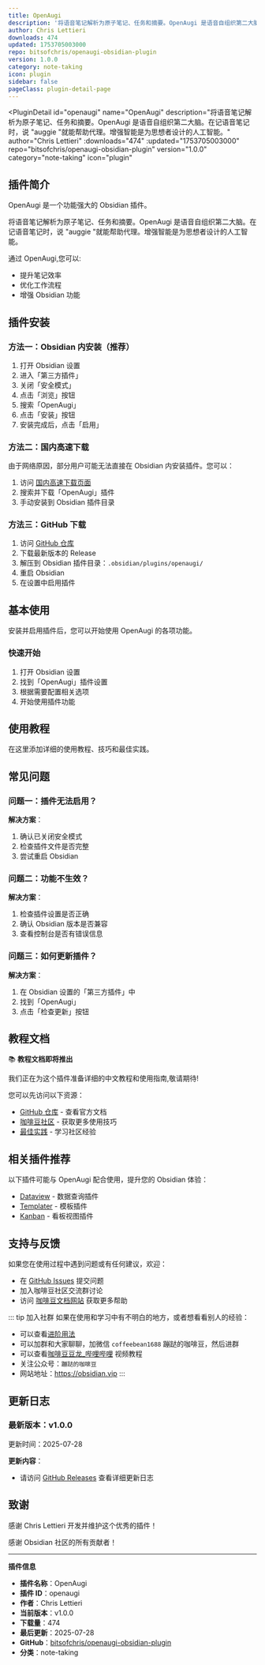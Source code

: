 ```yaml
---
title: OpenAugi
description: '将语音笔记解析为原子笔记、任务和摘要。OpenAugi 是语音自组织第二大脑。在记语音笔记时，说 "auggie "就能帮助代理。增强智能是为思想者设计的人工智能。'
author: Chris Lettieri
downloads: 474
updated: 1753705003000
repo: bitsofchris/openaugi-obsidian-plugin
version: 1.0.0
category: note-taking
icon: plugin
sidebar: false
pageClass: plugin-detail-page
---
```


<PluginDetail
  id="openaugi"
  name="OpenAugi"
  description="将语音笔记解析为原子笔记、任务和摘要。OpenAugi 是语音自组织第二大脑。在记语音笔记时，说 &quot;auggie &quot;就能帮助代理。增强智能是为思想者设计的人工智能。"
  author="Chris Lettieri"
  :downloads="474"
  :updated="1753705003000"
  repo="bitsofchris/openaugi-obsidian-plugin"
  version="1.0.0"
  category="note-taking"
  icon="plugin"
>

<!-- AUTO_GENERATED_START -->
## 插件简介

OpenAugi 是一个功能强大的 Obsidian 插件。

将语音笔记解析为原子笔记、任务和摘要。OpenAugi 是语音自组织第二大脑。在记语音笔记时，说 &quot;auggie &quot;就能帮助代理。增强智能是为思想者设计的人工智能。

通过 OpenAugi,您可以:

- 提升笔记效率
- 优化工作流程
- 增强 Obsidian 功能

<!-- AUTO_GENERATED_END -->

<!-- AUTO_GENERATED_START -->
## 插件安装

### 方法一：Obsidian 内安装（推荐）

1. 打开 Obsidian 设置
2. 进入「第三方插件」
3. 关闭「安全模式」
4. 点击「浏览」按钮
5. 搜索「OpenAugi」
6. 点击「安装」按钮
7. 安装完成后，点击「启用」

### 方法二：国内高速下载

由于网络原因，部分用户可能无法直接在 Obsidian 内安装插件。您可以：

1. 访问 [国内高速下载页面](/zh/documentation/obsidian-plugins-download.html)
2. 搜索并下载「OpenAugi」插件
3. 手动安装到 Obsidian 插件目录

### 方法三：GitHub 下载

1. 访问 [GitHub 仓库](https://github.com/bitsofchris/openaugi-obsidian-plugin)
2. 下载最新版本的 Release
3. 解压到 Obsidian 插件目录：`.obsidian/plugins/openaugi/`
4. 重启 Obsidian
5. 在设置中启用插件

## 基本使用

安装并启用插件后，您可以开始使用 OpenAugi 的各项功能。

### 快速开始

1. 打开 Obsidian 设置
2. 找到「OpenAugi」插件设置
3. 根据需要配置相关选项
4. 开始使用插件功能

<!-- AUTO_GENERATED_END -->

<!-- CUSTOM_CONTENT_START:tutorial -->
## 使用教程

在这里添加详细的使用教程、技巧和最佳实践。

<!-- CUSTOM_CONTENT_END:tutorial -->

<!-- SHARED_CONTENT_START -->
## 常见问题

### 问题一：插件无法启用？

**解决方案**：
1. 确认已关闭安全模式
2. 检查插件文件是否完整
3. 尝试重启 Obsidian

### 问题二：功能不生效？

**解决方案**：
1. 检查插件设置是否正确
2. 确认 Obsidian 版本是否兼容
3. 查看控制台是否有错误信息

### 问题三：如何更新插件？

**解决方案**：
1. 在 Obsidian 设置的「第三方插件」中
2. 找到「OpenAugi」
3. 点击「检查更新」按钮

## 教程文档

📚 **教程文档即将推出**

我们正在为这个插件准备详细的中文教程和使用指南,敬请期待!

您可以先访问以下资源：
- [GitHub 仓库](https://github.com/bitsofchris/openaugi-obsidian-plugin) - 查看官方文档
- [咖啡豆社区](/zh/bases/) - 获取更多使用技巧
- [最佳实践](/zh/best-practices/) - 学习社区经验

## 相关插件推荐

以下插件可能与 OpenAugi 配合使用，提升您的 Obsidian 体验：

- [Dataview](/zh/plugins/dataview.html) - 数据查询插件
- [Templater](/zh/plugins/templater-obsidian.html) - 模板插件
- [Kanban](/zh/plugins/obsidian-kanban.html) - 看板视图插件

## 支持与反馈

如果您在使用过程中遇到问题或有任何建议，欢迎：

- 在 [GitHub Issues](https://github.com/bitsofchris/openaugi-obsidian-plugin/issues) 提交问题
- 加入咖啡豆社区交流群讨论
- 访问 [咖啡豆文档网站](https://obsidian.vip) 获取更多帮助

::: tip 加入社群
如果在使用和学习中有不明白的地方，或者想看看别人的经验：
- 可以查看[进阶用法](/zh/advanced)
- 可以加群和大家聊聊，加微信 `coffeebean1688` 蹦跶的咖啡豆，然后进群
- 可以查看[咖啡豆豆龙_哔哩哔哩](https://space.bilibili.com/618777356) 视频教程
- 关注公众号：`蹦跶的咖啡豆`
- 网站地址：https://obsidian.vip
:::
<!-- SHARED_CONTENT_END -->

<!-- AUTO_GENERATED_START -->
## 更新日志

### 最新版本：v1.0.0

更新时间：2025-07-28

**更新内容**：
- 请访问 [GitHub Releases](https://github.com/bitsofchris/openaugi-obsidian-plugin/releases) 查看详细更新日志

## 致谢

感谢 Chris Lettieri 开发并维护这个优秀的插件！

感谢 Obsidian 社区的所有贡献者！

---

**插件信息**
- **插件名称**：OpenAugi
- **插件 ID**：openaugi
- **作者**：Chris Lettieri
- **当前版本**：v1.0.0
- **下载量**：474
- **最后更新**：2025-07-28
- **GitHub**：[bitsofchris/openaugi-obsidian-plugin](https://github.com/bitsofchris/openaugi-obsidian-plugin)
- **分类**：note-taking
<!-- AUTO_GENERATED_END -->

</PluginDetail>

